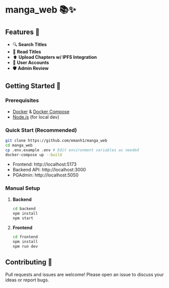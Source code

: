 # manga_web 📚✨

## Features 🚀
- 🔍 **Search Titles**
- 📖 **Read Titles**
- ⬆️ **Upload Chapters w/ IPFS Integration**
- 👤 **User Accounts**
- 🛡️ **Admin Review**

## Getting Started 🏁

### Prerequisites
- [Docker](https://www.docker.com/) & [Docker Compose](https://docs.docker.com/compose/)
- [Node.js](https://nodejs.org/) (for local dev)

### Quick Start (Recommended)
```bash
git clone https://github.com/emanh1/manga_web
cd manga_web
cp .env.example .env # Edit environment variables as needed
docker-compose up --build
```
- Frontend: http://localhost:5173
- Backend API: http://localhost:3000
- PGAdmin: http://localhost:5050

### Manual Setup
1. **Backend**
   ```bash
   cd backend
   npm install
   npm start
   ```
2. **Frontend**
   ```bash
   cd frontend
   npm install
   npm run dev
   ```

## Contributing 🤝
Pull requests and issues are welcome! Please open an issue to discuss your ideas or report bugs.
